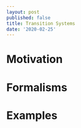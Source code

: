 ```yaml
---
layout: post
published: false
title: Transition Systems
date: '2020-02-25'
---
```

# Motivation


# Formalisms
# Examples